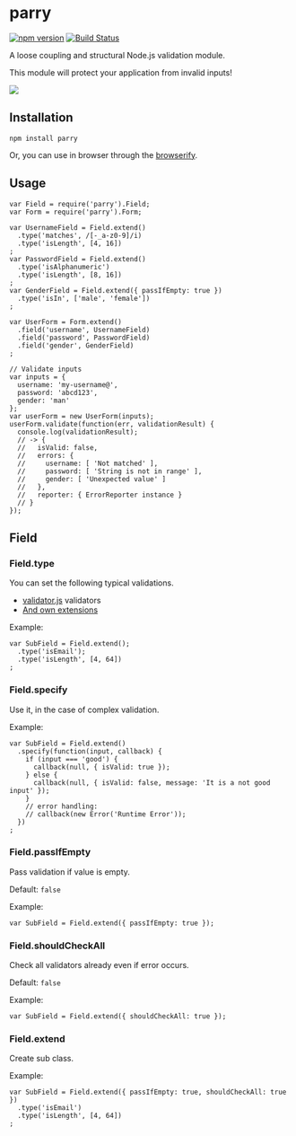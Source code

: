 # parry

[![npm version](https://badge.fury.io/js/parry.svg)](http://badge.fury.io/js/parry)
[![Build Status](https://travis-ci.org/kjirou/parry.svg?branch=master)](https://travis-ci.org/kjirou/parry)

A loose coupling and structural Node.js validation module.

This module will protect your application from invalid inputs!

![](https://36.media.tumblr.com/fc04bd715990b22b98916ea6b3ec1b5a/tumblr_nk146q9c7i1qzgre3o1_250.jpg)


## Installation
```
npm install parry
```

Or, you can use in browser through the [browserify](https://github.com/substack/node-browserify).


## Usage
```
var Field = require('parry').Field;
var Form = require('parry').Form;

var UsernameField = Field.extend()
  .type('matches', /[-_a-z0-9]/i)
  .type('isLength', [4, 16])
;
var PasswordField = Field.extend()
  .type('isAlphanumeric')
  .type('isLength', [8, 16])
;
var GenderField = Field.extend({ passIfEmpty: true })
  .type('isIn', ['male', 'female'])
;

var UserForm = Form.extend()
  .field('username', UsernameField)
  .field('password', PasswordField)
  .field('gender', GenderField)
;

// Validate inputs
var inputs = {
  username: 'my-username@',
  password: 'abcd123',
  gender: 'man'
};
var userForm = new UserForm(inputs);
userForm.validate(function(err, validationResult) {
  console.log(validationResult);
  // -> {
  //   isValid: false,
  //   errors: {
  //     username: [ 'Not matched' ],
  //     password: [ 'String is not in range' ],
  //     gender: [ 'Unexpected value' ]
  //   },
  //   reporter: { ErrorReporter instance }
  // }
});
```


## Field
### Field.type
You can set the following typical validations.

- [validator.js](https://github.com/chriso/validator.js) validators
- [And own extensions](https://github.com/kjirou/parry/blob/master/lib/validatorjs-extender.js)

Example:
```
var SubField = Field.extend();
  .type('isEmail');
  .type('isLength', [4, 64])
;
```

### Field.specify
Use it, in the case of complex validation.

Example:
```
var SubField = Field.extend()
  .specify(function(input, callback) {
    if (input === 'good') {
      callback(null, { isValid: true });
    } else {
      callback(null, { isValid: false, message: 'It is a not good input' });
    }
    // error handling:
    // callback(new Error('Runtime Error'));
  })
;
```

### Field.passIfEmpty
Pass validation if value is empty.

Default: `false`

Example:
```
var SubField = Field.extend({ passIfEmpty: true });
```

### Field.shouldCheckAll
Check all validators already even if error occurs.

Default: `false`

Example:
```
var SubField = Field.extend({ shouldCheckAll: true });
```

### Field.extend
Create sub class.

Example:
```
var SubField = Field.extend({ passIfEmpty: true, shouldCheckAll: true })
  .type('isEmail')
  .type('isLength', [4, 64])
;
```
